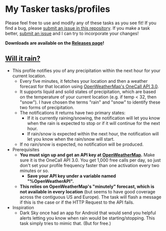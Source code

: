 # My Tasker tasks/profiles

Please feel free to use and modify any of these tasks as you see fit! If you find a bug, please [submit an issue in this repository](https://github.com/aarosmit/tasker-tasks/issues). If you make a task better, [submit an issue](https://github.com/aarosmit/tasker-tasks/issues) and I can try to incorporate your changes!

**Downloads are available on the [Releases page](https://github.com/aarosmit/tasker-tasks/releases)!**

## [Will it rain?](Will_it_rain_.prf.xml)

  - This profile notifies you of any precipitation within the next hour for your current location.
    - Every five minutes, it fetches your location and then a weather forecast for that location using [OpenWeatherMap's OneCall API 3.0](https://openweathermap.org/api/one-call-3).
    - It supports liquid and solid states of precipitation, which are based on the temperature of your current location (e.g. if temp < 32, then "snow"). I have chosen the terms "rain" and "snow" to identify these two forms of precipitation.
    - The notifications it returns have two primary states:
      - If it is currently raining/snowing, the notification will let you know when the rain is expected to stop or if it will continue for the next hour.
      - If rain/snow is expected within the next hour, the notification will let you know when the rain/snow will start.
    - If no rain/snow is expected, no notification will be produced.
  - Prerequisites
    - **You must sign up and get an API key at [OpenWeatherMap](https://openweathermap.org/api).** Make sure it is the OneCall API 3.0. You get 1,000 free calls per day, so just don't set your profile frequency faster than one activation every two minutes or so.
      - **Save your API key under a variable named "%OpenWeatherAPI".**
    - **This relies on OpenWeatherMap's "minutely" forecast, which is not available in every location** (but seems to have good coverage across the contiguous US and Europe). The task will flash a message if this is the case or if the HTTP Request to the API fails.
  - Inspiration
    - Dark Sky once had an app for Android that would send you helpful alerts letting you know when rain would be starting/stopping. This task simply tries to mimic that. (But for free.)

